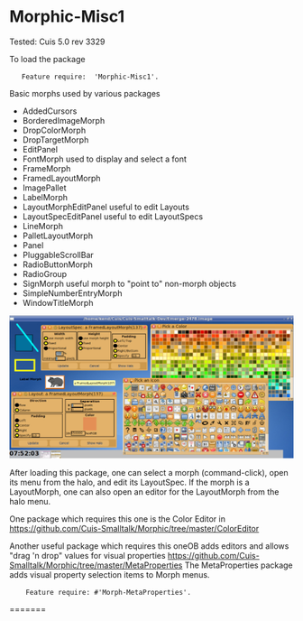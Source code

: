 Morphic-Misc1
=============
Tested: Cuis 5.0 rev 3329

To load the package
 ````Smalltalk
	Feature require:  'Morphic-Misc1'.
````

Basic morphs used by various packages 
- AddedCursors
- BorderedImageMorph
- DropColorMorph
- DropTargetMorph
- EditPanel
- FontMorph used to display and select a font
- FrameMorph
- FramedLayoutMorph
- ImagePallet
- LabelMorph
- LayoutMorphEditPanel useful to edit Layouts
- LayoutSpecEditPanel useful to edit LayoutSpecs
- LineMorph
- PalletLayoutMorph
- Panel
- PluggableScrollBar
- RadioButtonMorph
- RadioGroup
- SignMorph useful morph to "point to" non-morph objects
- SimpleNumberEntryMorph
- WindowTitleMorph
 

![Misc1 Morphs in Cuis](Misc1-Screenshot.png)

After loading this package, one can select a morph (command-click), open its menu from the halo, and edit its LayoutSpec.
If the morph is a LayoutMorph, one can also open an editor for the LayoutMorph from the halo menu. 

One package which requires this one is the Color Editor in https://github.com/Cuis-Smalltalk/Morphic/tree/master/ColorEditor

Another useful package which requires this oneOB adds editors and allows "drag 'n drop" values for visual properties
https://github.com/Cuis-Smalltalk/Morphic/tree/master/MetaProperties
The MetaProperties package adds visual property selection items to Morph menus.
````Smalltalk
	Feature require: #'Morph-MetaProperties'.
````

=======
